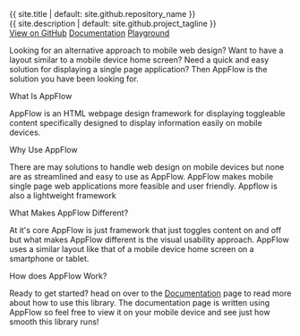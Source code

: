 <link rel="stylesheet" href="{{ site.baseurl }}/css/docs.css">
<link rel="stylesheet" type="text/css" href="//fonts.googleapis.com/css?family=Raleway" />
<div class="col-xs-12 col-md-3 ">
</div>
<div class="col-xs-12 col-md-6">
   <div class="fr tc text-color-primary fs-auto-h2">{{ site.title | default: site.github.repository_name }}</div>
   <div class="fr tc text-color-primary fs-auto-lg">{{ site.description | default: site.github.project_tagline }}</div>
</div>
<div class="col-xs-12 col-md-3"></div>
<div class="section col-xs-12 btn-row">
   <a href="{{ site.github.repository_url }}" class="btn btn-appflow">View on GitHub</a>
   <a class="btn btn-appflow" href="{{ site.baseurl }}/docs">Documentation</a>
   <a class="btn btn-appflow" href="{{ site.baseurl }}/playground">Playground</a>
</div>





<div class="tray-wrapper col-xs-12">
    <p class="fs-auto-lg">Looking for an alternative approach to mobile web design? Want to have a layout similar to a mobile device home screen? Need a quick and easy solution for displaying a single page application? Then AppFlow is the solution you have been looking for.</p>
   
   <p class="fs-auto-h6">What Is AppFlow</p>
   <p class="fs-auto-md">AppFlow is an HTML webpage design framework for displaying toggleable content specifically designed to display information easily on mobile devices.</p>
   
   <p class="fs-auto-h6">Why Use AppFlow</p>
   <p class="fs-auto-md">There are may solutions to handle web design on mobile devices but none are as streamlined and easy to use as AppFlow. AppFlow makes mobile single page web applications more feasible and user friendly. Appflow is also a lightweight framework</p>
   
   <p class="fs-auto-h6">What Makes AppFlow Different?</p>
   <p class="fs-auto-md">At it's core AppFlow is just framework that just toggles content on and off but what makes AppFlow different is the visual usability approach. AppFlow uses a similar layout like that of a mobile device home screen on a smartphone or tablet. </p>

   <p class="fs-auto-h6">How does AppFlow Work?</p>
   <p class="fs-auto-md">Ready to get started? head on over to the <a class="text-color-alt" href="{{ site.baseurl }}/docs">Documentation</a> page to read more about how to use this library. The documentation page is written using AppFlow so feel free to view it on your mobile device and see just how smooth this library runs!</p>


</div>
